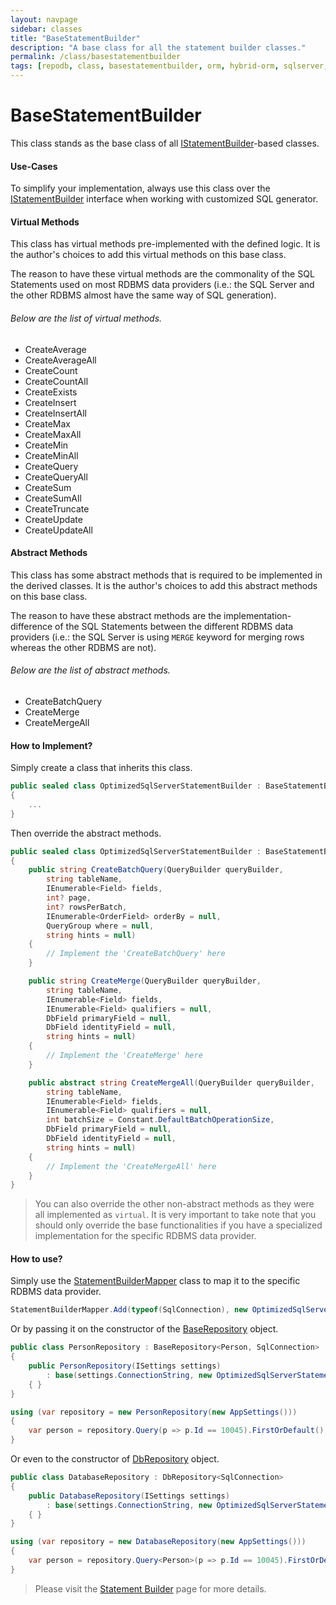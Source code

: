 ```yaml
---
layout: navpage
sidebar: classes
title: "BaseStatementBuilder"
description: "A base class for all the statement builder classes."
permalink: /class/basestatementbuilder
tags: [repodb, class, basestatementbuilder, orm, hybrid-orm, sqlserver, sqlite, mysql, postgresql]
---
```


# BaseStatementBuilder

This class stands as the base class of all [IStatementBuilder](/interface/istatementbuilder)-based classes.

#### Use-Cases

To simplify your implementation, always use this class over the [IStatementBuilder](/interface/istatementbuilder) interface when working with customized SQL generator.

#### Virtual Methods

This class has virtual methods pre-implemented with the defined logic. It is the author's choices to add this virtual methods on this base class.

The reason to have these virtual methods are the commonality of the SQL Statements used on most RDBMS data providers (i.e.: the SQL Server and the other RDBMS almost have the same way of SQL generation).

###### Below are the list of virtual methods.

- CreateAverage
- CreateAverageAll
- CreateCount
- CreateCountAll
- CreateExists
- CreateInsert
- CreateInsertAll
- CreateMax
- CreateMaxAll
- CreateMin
- CreateMinAll
- CreateQuery
- CreateQueryAll
- CreateSum
- CreateSumAll
- CreateTruncate
- CreateUpdate
- CreateUpdateAll

#### Abstract Methods

This class has some abstract methods that is required to be implemented in the derived classes. It is the author's choices to add this abstract methods on this base class.

The reason to have these abstract methods are the implementation-difference of the SQL Statements between the different RDBMS data providers (i.e.: the SQL Server is using `MERGE` keyword for merging rows whereas the other RDBMS are not).

###### Below are the list of abstract methods.

- CreateBatchQuery
- CreateMerge
- CreateMergeAll

#### How to Implement?

Simply create a class that inherits this class.

```csharp
public sealed class OptimizedSqlServerStatementBuilder : BaseStatementBuilder
{
    ...
}
```

Then override the abstract methods.

```csharp
public sealed class OptimizedSqlServerStatementBuilder : BaseStatementBuilder
{
    public string CreateBatchQuery(QueryBuilder queryBuilder,
        string tableName,
        IEnumerable<Field> fields,
        int? page,
        int? rowsPerBatch,
        IEnumerable<OrderField> orderBy = null,
        QueryGroup where = null,
        string hints = null)
    {
        // Implement the 'CreateBatchQuery' here
    }

    public string CreateMerge(QueryBuilder queryBuilder,
        string tableName,
        IEnumerable<Field> fields,
        IEnumerable<Field> qualifiers = null,
        DbField primaryField = null,
        DbField identityField = null,
        string hints = null)
    {
        // Implement the 'CreateMerge' here
    }

    public abstract string CreateMergeAll(QueryBuilder queryBuilder,
        string tableName,
        IEnumerable<Field> fields,
        IEnumerable<Field> qualifiers = null,
        int batchSize = Constant.DefaultBatchOperationSize,
        DbField primaryField = null,
        DbField identityField = null,
        string hints = null)
    {
        // Implement the 'CreateMergeAll' here
    }
}
```

> You can also override the other non-abstract methods as they were all implemented as `virtual`. It is very important to take note that you should only override the base functionalities if you have a specialized implementation for the specific RDBMS data provider.

#### How to use?

Simply use the [StatementBuilderMapper](/mapper/statementbuildermapper) class to map it to the specific RDBMS data provider.

```csharp
StatementBuilderMapper.Add(typeof(SqlConnection), new OptimizedSqlServerStatementBuilder(), true);
```

Or by passing it on the constructor of the [BaseRepository](/class/baserepository) object.

```csharp
public class PersonRepository : BaseRepository<Person, SqlConnection>
{
    public PersonRepository(ISettings settings)
        : base(settings.ConnectionString, new OptimizedSqlServerStatementBuilder())
    { }
}

using (var repository = new PersonRepository(new AppSettings()))
{
    var person = repository.Query(p => p.Id == 10045).FirstOrDefault();
}
```

Or even to the constructor of [DbRepository](/class/dbrepository) object.

```csharp
public class DatabaseRepository : DbRepository<SqlConnection>
{
    public DatabaseRepository(ISettings settings)
        : base(settings.ConnectionString, new OptimizedSqlServerStatementBuilder())
    { }
}

using (var repository = new DatabaseRepository(new AppSettings()))
{
    var person = repository.Query<Person>(p => p.Id == 10045).FirstOrDefault();
}
```

> Please visit the [Statement Builder](/extensibility/statementbuilder) page for more details.